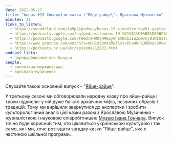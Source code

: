 ```yaml
---
date: 2022-05-27
title: "bonus #19 Символізм казки \"Яйце-райце\". Ярослава Музиченко"
minutes: 31
links_to_listen:
  - https://soundcloud.com/ia9p2jpsdvqu/bonus-19-simvolzm-kazki-yaytse-raytse-yaroslava-muzichenko
  - https://podcasts.apple.com/ua/podcast/bonus-19-%D1%81%D0%B8%D0%BC%D0%B2%D0%BE%D0%BB%D1%96%D0%B7%D0%BC-%D0%BA%D0%B0%D0%B7%D0%BA%D0%B8-%D1%8F%D0%B9%D1%86%D0%B5-%D1%80%D0%B0%D0%B9%D1%86%D0%B5-%D1%8F%D1%80%D0%BE%D1%81%D0%BB%D0%B0%D0%B2%D0%B0-%D0%BC%D1%83%D0%B7%D0%B8%D1%87%D0%B5%D0%BD%D0%BA%D0%BE/id1563575488?i=1000564141352
  - https://podcasts.google.com/feed/aHR0cHM6Ly9hbmNob3IuZm0vcy81NzUzYWEwMC9wb2RjYXN0L3Jzcw/episode/NDY2MTkyMDMtYWU0Yy00MzJiLTkwMzktZmZiMzAzYTA1NTE5?sa=X&ved=0CAUQkfYCahcKEwjwnJ_C6dL6AhUAAAAAHQAAAAAQFA
  - https://www.youtube.com/watch?v=mBU1mZDmXSM&list=PLoHkFkJBWnacSMox7iWMMtWmSyZJ7lepM&index=19
  - https://podcasts.nv.ua/ukr/episode/12231.html
podcast_lists:
  - перефарбований-лис-бонуси
people:
  - валентина-мержиєвська
  - ярослава-музиченко
---
```


Слухайте також основний випуск - "[Яйце-райце][1]".

У третьому сезоні ми обговорювали народну казку про яйце\-райце і трохи
підвисли: у ній дуже багато архаїчних міфів, незвиних образів і традицій. Тому
ми вирішили звернутися до експертки і зробити культорологічний аналіз цієї
казки разом з Ярославою Музиченко \- журналісткою і науковою співробітницею
[Музею Івана Гончара][2]. Випуск точно буде корисний тим, хто цікавиться
українською культурою і так само, як і ми, хоче розгадати загадку казки
"Яйце-райце", яка є частиною шкільної програми.


[1]: /перефарбований-лис/36/
[2]: https://www.facebook.com/honcharmuseum

